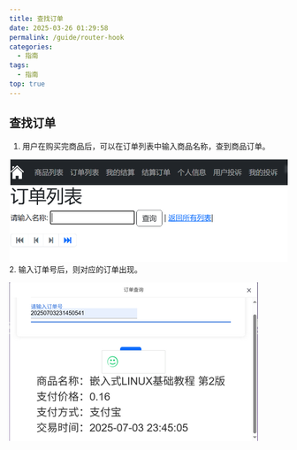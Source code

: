 ```yaml
---
title: 查找订单
date: 2025-03-26 01:29:58
permalink: /guide/router-hook
categories:
  - 指南
tags:
  - 指南
top: true
---
```

## 查找订单

1. 用户在购买完商品后，可以在订单列表中输入商品名称，查到商品订单。

![](assert/2025-08-19_162236.png)
2. 输入订单号后，则对应的订单出现。

![](assert/企业微信截图_17556728644961%201.png)